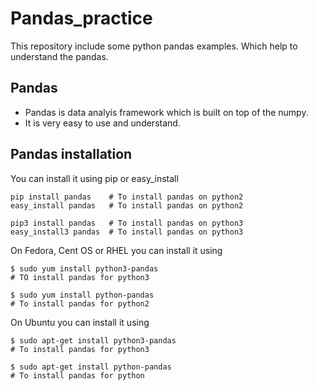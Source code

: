 # Pandas_practice
This repository include some python pandas examples.
Which help to understand the pandas.

## Pandas

- Pandas is data analyis framework which is built on top of the numpy.
- It is very easy to use and understand.

## Pandas installation
You can install it using pip or easy_install

```
pip install pandas    # To install pandas on python2
easy_install pandas   # To install pandas on python2

pip3 install pandas   # To install pandas on python3
easy_install3 pandas  # To install pandas on python3
```

On Fedora, Cent OS or RHEL you can install it using
```
$ sudo yum install python3-pandas
# TO install pandas for python3

$ sudo yum install python-pandas
# To install pandas for python2
```

On Ubuntu you can install it using
```
$ sudo apt-get install python3-pandas
# To install pandas for python3

$ sudo apt-get install python-pandas
# To install pandas for python
```
